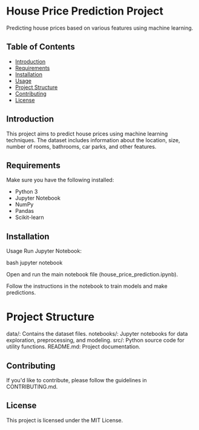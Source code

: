 # House Price Prediction Project

Predicting house prices based on various features using machine learning.

## Table of Contents
- [Introduction](#introduction)
- [Requirements](#requirements)
- [Installation](#installation)
- [Usage](#usage)
- [Project Structure](#project-structure)
- [Contributing](#contributing)
- [License](#license)

## Introduction

This project aims to predict house prices using machine learning techniques. The dataset includes information about the location, size, number of rooms, bathrooms, car parks, and other features.

## Requirements

Make sure you have the following installed:
- Python 3
- Jupyter Notebook
- NumPy
- Pandas
- Scikit-learn

## Installation

Usage
Run Jupyter Notebook:

bash
jupyter notebook

Open and run the main notebook file (house_price_prediction.ipynb).

Follow the instructions in the notebook to train models and make predictions.

# Project Structure

data/: Contains the dataset files.
notebooks/: Jupyter notebooks for data exploration, preprocessing, and modeling.
src/: Python source code for utility functions.
README.md: Project documentation.

## Contributing
If you'd like to contribute, please follow the guidelines in CONTRIBUTING.md.

## License
This project is licensed under the MIT License.
